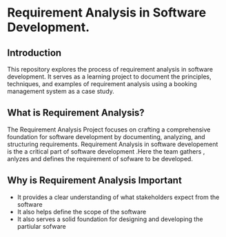 # Requirement Analysis in Software Development.

## Introduction
This repository explores the process of requirement analysis in software development. It serves as a learning project to document the principles, techniques, and examples 
of requirement analysis using a booking management system as a case study.


## What is Requirement Analysis?
The Requirement Analysis Project focuses on crafting a comprehensive foundation for software development by documenting, analyzing, and structuring requirements. 
Requirement Analysis in software developement is the a critical part of software development .Here the team gathers , anlyzes and defines the requirement of sofware to be developed.

## Why is Requirement Analysis Important
- It provides a clear understanding of what stakeholders expect from the software 
- It also helps define the scope of the software
- It also serves a solid foundation for designing and developing the partiular sofware




